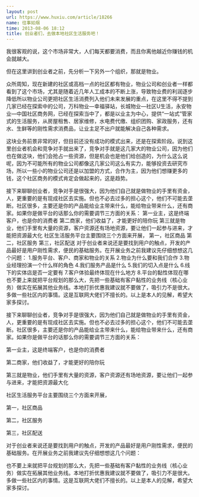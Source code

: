 ```yaml
---
layout: post
url: https://www.huxiu.com/article/18266
name: 往事如烟
time: 2013-08-06 18:12
title: 创业者们，去做本地社区生活服务吧！
---
```

我很客观的说，这个市场非常大，人们每天都要消费，而且你离他越近你赚钱的机会就越大。

但在这里讲到创业者之前，先分析一下另外一个组织，那就是物业。

众所周知，现在新建的社区或高档一点的社区都有物业，物业公司和创业者一样都看到了这个市场，尤其是随着近几年人工成本的不断上涨，导致物业费的利润逐步降低所以物业公司更把社区生活消费列入他们未来发展的重点，在这里不得不提到几家已经在探索中的公司，万科物业—幸福驿站，长城物业—社区U生活，永安物业—中国社区商务网，已经在探索当中了，都是以业主为中心，提供“一站式”管家式的生活服务，从房屋租售、居家维修，水电费代缴、组织团购、家政服务，还有水、生鲜等的刚性需求消费品，让业主足不出户就能解决自己各种需求。

这块业务前景非常的好，但目前还没有成功的模式出来，还是在探索阶段。说到这里创业者机会和竞争对手就出来了，竞争对手就是这几家大的物业公司，因为他们也在做这块，他们会抢占一些资源，但是机会也是他们给创造的，为什么这么说呢，因为不可能所有的物业公司都像这几家公司这么有实力，能够投资去研究市场，所以一些小的物业公司还是以加盟的方式，合作为主，因为他们想赚更多的钱，这个社区商务的模式肯定会做起来的，这是趋势。

接下来聊聊创业者，竞争对手是很强大，因为他们自己就是做物业的手里有资金，人，更重要的是有现成社区去实施。但也不必去过多的担心这个，他们不可能去垄断。社区很多，主要还是你的产品能给业主带来什么，能给物业带来什么，还有商家。如果你是做平台的话那么你的需要调节三方面的关系： 第一业主，这是终端客户，也是你的消费者 第二商家，他们收益了，才能更好的陪你玩 第三就是物业，他们手里有大量的资源，客户资源还有场地资源，要让他们一起参与进来，才能把资源最大化 社区生活服务平台主要围绕三个方面来开展， 第一，社区商品 第二，社区服务 第三，社区配送 对于创业者来说还是要找到用户的触点，开发的产品最好是用户刚性需求，便民的基础服务。在开展业务之前我建议先仔细想想这几个问题： 1.服务平台、客户、商家和物业的关系 2.物业为什么要和我们合作 3.物业经理扮演一个什么样的角色 4.我们服务产品是什么 5.我们的切入点是什么 6.线下的实体店是否一定要有 7.客户体验最终体现在什么地方 8.平台的黏性体现在哪 也不要上来就把平台规划的那么大，先把一些基础有客户黏性的业务线（核心业务）做实在拓展其他业务线。本地打折优惠我建议就不要做了，吸引力不是很大。多做一些社区内的事情。这是互联网大佬们不擅长的。以上是本人的见解，希望大家多探讨。

接下来聊聊创业者，竞争对手是很强大，因为他们自己就是做物业的手里有资金，人，更重要的是有现成社区去实施。但也不必去过多的担心这个，他们不可能去垄断。社区很多，主要还是你的产品能给业主带来什么，能给物业带来什么，还有商家。如果你是做平台的话那么你的需要调节三方面的关系：

第一业主，这是终端客户，也是你的消费者

第二商家，他们收益了，才能更好的陪你玩

第三就是物业，他们手里有大量的资源，客户资源还有场地资源，要让他们一起参与进来，才能把资源最大化

社区生活服务平台主要围绕三个方面来开展，

第一，社区商品

第二，社区服务

第三，社区配送

对于创业者来说还是要找到用户的触点，开发的产品最好是用户刚性需求，便民的基础服务。在开展业务之前我建议先仔细想想这几个问题：

也不要上来就把平台规划的那么大，先把一些基础有客户黏性的业务线（核心业务）做实在拓展其他业务线。本地打折优惠我建议就不要做了，吸引力不是很大。多做一些社区内的事情。这是互联网大佬们不擅长的。以上是本人的见解，希望大家多探讨。

